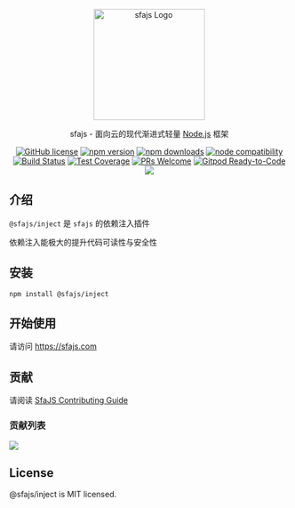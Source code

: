 <p align="center">
  <a href="https://sfajs.com/" target="blank"><img src="https://sfajs.com/images/logo.png" alt="sfajs Logo" width="200"/></a>
</p>

<p align="center">sfajs - 面向云的现代渐进式轻量 <a href="http://nodejs.org" target="_blank">Node.js</a> 框架</p>
<p align="center">
    <a href="https://github.com/sfajs/inject/blob/main/LICENSE" target="_blank"><img src="https://img.shields.io/badge/license-MIT-blue.svg" alt="GitHub license" /></a>
    <a href=""><img src="https://img.shields.io/npm/v/@sfajs/inject.svg" alt="npm version"></a>
    <a href=""><img src="https://badgen.net/npm/dt/@sfajs/inject" alt="npm downloads"></a>
    <a href="https://nodejs.org/en/about/releases/"><img src="https://img.shields.io/node/v/vite.svg" alt="node compatibility"></a>
    <a href="#"><img src="https://github.com/sfajs/inject/actions/workflows/test.yml/badge.svg?branch=main" alt="Build Status"></a>
    <a href="https://codecov.io/gh/sfajs/inject/branch/main"><img src="https://img.shields.io/codecov/c/github/sfajs/inject/main.svg" alt="Test Coverage"></a>
    <a href="https://github.com/sfajs/inject/pulls"><img src="https://img.shields.io/badge/PRs-welcome-brightgreen.svg" alt="PRs Welcome"></a>
    <a href="https://gitpod.io/#https://github.com/sfajs/inject"><img src="https://img.shields.io/badge/Gitpod-Ready--to--Code-blue?logo=gitpod" alt="Gitpod Ready-to-Code"></a>
    <a href="https://paypal.me/ihalwang" target="_blank"><img src="https://img.shields.io/badge/Donate-PayPal-ff3f59.svg"/></a>
</p>

## 介绍

`@sfajs/inject` 是 `sfajs` 的依赖注入插件

依赖注入能极大的提升代码可读性与安全性

## 安装

```
npm install @sfajs/inject
```

## 开始使用

请访问 <https://sfajs.com>

## 贡献

请阅读 [SfaJS Contributing Guide](https://github.com/sfajs/inject/blob/main/CONTRIBUTING.md)

### 贡献列表

<a href="https://github.com/sfajs/inject/graphs/contributors">
  <img src="https://contrib.rocks/image?repo=sfajs/inject" />
</a>

## License

@sfajs/inject is MIT licensed.
